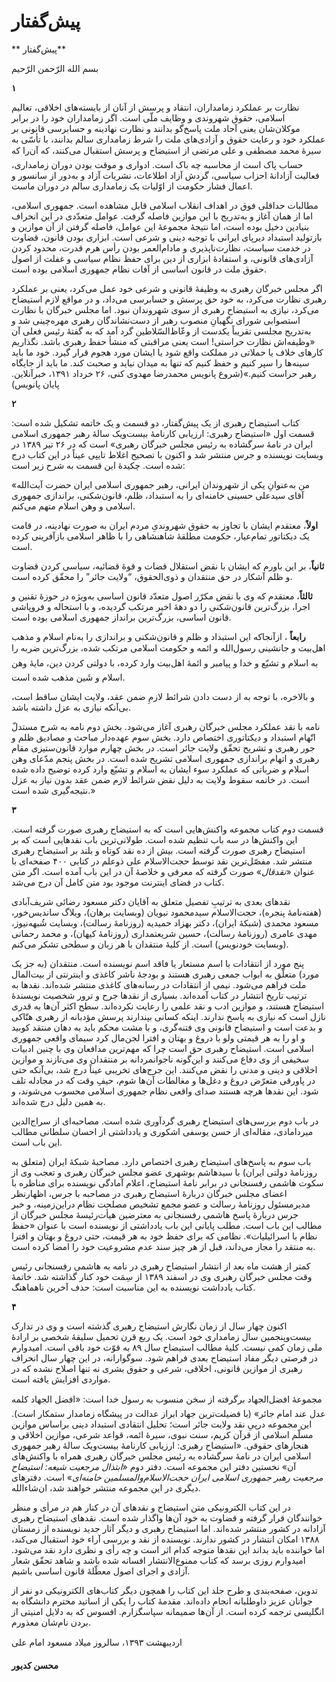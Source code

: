 # پیش‌گفتار

                            

** پیش‌گفتار**

بسم‌ الله الرّحمن الرّحیم

**۱**

نظارت بر عملکرد زمامداران، انتقاد و پرسش از آنان از بایسته‌های اخلاقی، تعالیم اسلامی، حقوق شهروندی و وظایف ملّی است. اگر زمامداران خود را در برابر موکلان‌شان یعنی آحاد ملت پاسخ‌گو بدانند و نظارت نهادینه‌ و حسابرسی قانونی بر عملکرد خود و رعایت حقوق و آزادی‌های ملت را شرط زمامداری سالم بدانند، با تأسّی به سیرۀ محمد مصطفی و علی مرتضی از استیضاح و پرسش استقبال می‌کنند، که آن‌را که حساب پاک است از محاسبه چه باک است. ادواری و موقت بودن دوران زمامداری، فعالیت آزادانۀ احزاب سیاسی، گردش آزاد اطلاعات، نشریات آزاد و به‌دور از سانسور و اعمال فشار حکومت از اوّلیات یک زمامداری سالم در دوران ماست.

مطالبات حداقلی فوق در اهداف انقلاب اسلامی قابل مشاهده است. جمهوری اسلامی، اما از همان آغاز و به‌تدریج با این موازین فاصله گرفت. عوامل متعدّدی در این انحراف بنیادین دخیل بوده است، اما نتیجۀ مجموعۀ این عوامل، فاصله گرفتن از آن موازین و بازتولید استبداد دیرپای ایرانی با توجیه دینی و شرعی است. ابزاری بودن قانون، قضاوت در خدمت سیاست، نظارت‌ناپذیری و مادام‌العمر بودن رأس هرم قدرت، محدود کردن آزادی‌های قانونی، و استفادۀ ابزاری از دین برای حفظ نظام سیاسی و غفلت از اصول حقوق ملت در قانون اساسی از آفات نظام جمهوری اسلامی بوده است.

اگر مجلس خبرگان رهبری به وظیفۀ قانونی و شرعی خود عمل می‌کرد، یعنی بر عملکرد رهبری نظارت می‌کرد، به خود حق پرسش و حسابرسی می‌داد، و در مواقع لازم استیضاح می‌کرد، نیازی به استیضاح رهبری از سوی شهروندان نبود. اما مجلس خبرگان با نظارت استصوابی شورای نگهبانِ منصوب رهبر از دست‌نشاندگان رهبری مهره‌چینی شد و به‌تدریج مجلسی تقریباً یکدست از وعّاظ‌السّلاطین گرد آمد که به گفتۀ رئیس فعلی آن «وظیفه‌اش نظارت حراستی! است یعنی مراقبتی که منشأ حفظ رهبری باشد. نگذاریم کارهای خلاف یا حملاتی در مملکت واقع شود یا ایشان مورد هجوم قرار گیرد. خود ما باید سینه‌ها را سپر کنیم و حفظ کنیم که تنها به میدان نیاید و صحبت کند. ما باید از جایگاه رهبر حراست کنیم.»(شروع پانویس محمدرضا مهدوی کنی، ۲۶ خرداد ۱۳۹۱، خبرآنلاین. پایان پانویس)

**۲**

کتاب استیضاح رهبری از یک پیش‌گفتار، دو قسمت و یک خاتمه تشکیل شده است: قسمت اول «استیضاح رهبری: ارزیابی کارنامۀ بیست‌ویک سالۀ رهبر جمهوری اسلامی ایران در نامۀ سرگشاده به رئیس مجلس خبرگان رهبری» است که در ۲۶ تیر ۱۳۸۹ در وبسایت نویسنده و جرس منتشر شد و اکنون با تصحیح اغلاط تایپی عیناً در این کتاب درج شده است. چکیدۀ این قسمت به شرح زیر است:

«من به‌عنوانِ یکی از شهروندان ایرانی، رهبر جمهوری اسلامی ایران حضرت آیت‌الله آقای سیدعلی حسینی خامنه‌ای را به استبداد، ظلم، قانون‌شکنی، براندازی جمهوری اسلامی و وهن اسلام متهم می‌کنم.

**اولاً**، معتقدم ایشان با تجاوز به حقوق شهروندیِ مردم ایران به صورت نهادینه، در قامت یک دیکتاتور تمام‌عیار، حکومت مطلقۀ شاهنشاهی را با ظاهر اسلامی بازآفرینی کرده است.

**ثانیاً**، بر این باورم که ایشان با نقض استقلال قضات و قوۀ قضائیه، سیاسی کردن قضاوت و ظلم آشکار در حق منتقدان و ذوی‌الحقوق، “ولایت جائر” را محقّق کرده است.

**ثالثاً**، معتقدم که وی با نقض مکرّر اصول متعدّد قانون اساسی به‌ویژه در حوزۀ تقنین و اجرا، بزرگ‌ترین قانون‌شکنی را دو دهۀ اخیر مرتکب گردیده، و با استحاله و فروپاشی قانون اساسی، بزرگ‌ترین برانداز جمهوری اسلامی بوده است.

**رابعاً** ، ازآنجاکه این استبداد و ظلم و قانون‌شکنی و براندازی را به‌نام اسلام و مذهب اهل‌بیت و جانشینی رسول‌الله و ائمه و حکومت اسلامی مرتکب شده، بزرگ‌ترین ضربه را به اسلام و تشیّع و خدا و پیامبر و ائمۀ اهل‌بیت وارد کرده، با دولتی کردن دین، مایۀ وهن اسلام و شَین مذهب شده است.

و بالاخره، با توجه به از دست دادن شرائط لازمِ ضمن عقد، ولایت ایشان ساقط است، بی‌آنکه نیازی به عزل داشته باشد.

نامه با نقد عملکرد مجلس خبرگان رهبری آغاز می‌شود. بخش دوم نامه به شرح مستدلّ اتّهام استبداد و دیکتاتوری اختصاص دارد. بخش سوم عهده‌دار مباحث و مصادیق ظلم و جور رهبری و تشریح تحقّق ولایت جائر است. در بخش چهارم موارد قانون‌ستیزی مقام رهبری و اتهام براندازی جمهوری اسلامی تشریح شده است. در بخش پنجم مدّعای وهن اسلام و ضرباتی که عملکرد سوء ایشان به اسلام و تشیّع وارد کرده توضیح داده شده است. در خاتمه سقوط ولایت به دلیل نقض شرائط لازم ضمن عقد بدون نیاز به عزل نتیجه‌گیری شده است.»

**۳**

قسمت دوم کتاب مجموعه واکنش‌هایی است که به استیضاح رهبری صورت گرفته است. این واکنش‌ها در سه باب تنظیم شده است. طولانی‌ترین باب نقدهایی است که بر استیضاح رهبری صورت گرفته است. بیش از ده نقد کوتاه و بلند بر استیضاح رهبری منتشر شد. مفصّل‌ترین نقد توسط حجت‌الاسلام علی ذوعلم در کتابی ۴۰۰ صفحه‌ای با عنوان «_نقدقال_» صورت گرفته که معرفی و خلاصۀ آن در این باب آمده است. اگر متن کتاب در فضای اینترنت موجود بود متن کامل آن درج می‌شد.

نقدهای بعدی به ترتیبِ تفصیل متعلق به آقایان دکتر مسعود رضائی شریف‌آبادی (هفته‌نامۀ پنجره)، حجت‌الاسلام سیدمحمود نبویان (وبسایت برهان)، وبلاگ ساندیس‌خور، مسعود محمدی (شبکۀ ایران)، دکتر بهزاد حمیدیه (روزنامۀ رسالت)، وبسایت شُبهه‌نیوز، مهدی عامری (روزنامۀ رسالت)، حسین شریعتمداری (روزنامۀ کیهان)، و محمد رحمانی (وبسایت خودنویس) است. از کلیۀ منتقدان با هر زبان و سطحی تشکر می‌کنم.

پنج مورد از انتقادات با اسم مستعار یا فاقد اسم نویسنده است. منتقدان (به جز یک مورد) متعلّق به ابواب جمعی رهبری هستند و بودجۀ ناشر کاغذی و اینترنتی از بیت‌المال ملت فراهم می‌شود. نیمی از انتقادات در رسانه‌های کاغذی منتشر شده‌اند. نقدها به ترتیب تاریخ انتشار در کتاب آمده‌اند. بسیاری از نقدها جرح و ترور شخصیت نویسندۀ استیضاح هستند، و موازین ادب و نقد علمی را رعایت نکرده‌اند. سطح اکثر آن‌ها به قدری نازل است که نیازی به پاسخ ندارند. اینکه کسانی بپندارند پرسش مؤدبانه از رهبری هتّاکی و بدعت است و استیضاح قانونی وی فتنه‌گری، و با مشت محکم باید به دهان منتقد کوبید و او را به هر قیمتی ولو با دروغ و بهتان و افترا لجن‌مال کرد سیمای واقعی جمهوری اسلامی است. استیضاح رهبری حق است چرا که مهم‌ترین مدافعان وی با چنین ادبیات سخیفی از وی دفاع می‌کنند و این‌گونه ناجوانمردانه بر منتقدان وی می‌تازند و موازین اخلاقی و دینی و مدنی را نقض می‌کنند. این جرح‌های تخریبی عیناً درج شد، بی‌آنکه حتی در پاورقی متعرّض دروغ و دغل‌ها و مغالطات آن‌ها شوم، حیفِ وقت که در مجادله تلف شود. این نقدها هرچه هستند صدای واقعی نظام جمهوری اسلامی محسوب می‌شوند، و به همین دلیل درج شده‌اند.

در باب دوم بررسی‌های استیضاح رهبری گردآوری شده است. مصاحبه‌ای از سراج‌الدین میردامادی، مقاله‌ای از حسن یوسفی اشکوری و یادداشتی از احسان سلطانی مطالب این باب است.

باب سوم به پاسخ‌های استیضاح رهبری اختصاص دارد. مصاحبۀ شبکۀ ایران (متعلق به روزنامۀ دولتی ایران) با سیدهاشم بوشهری عضو مجلس خبرگان رهبری و تعجب وی از سکوت هاشمی رفسنجانی در برابر نامۀ استیضاح، اعلام آمادگی نویسنده برای مناظره با اعضای مجلس خبرگان دربارۀ استیضاح رهبری در مصاحبه با جرس، اظهارنظر مدیر‌مسئول روزنامۀ رسالت و عضو مجمع تشخیص مصلحت نظام دراین‌زمینه، و خبر جرس دربارۀ پاسخ هاشمی رفسنجانی به معترضین هیأت‌رئیسۀ مجلس خبرگان از مطالب این باب است. مطلب پایانی این باب یادداشتی از نویسنده است با عنوان «حفظ نظام با اسرائیلیات». نظامی که برای حفظ خود به هر قیمت، حتی دروغ و بهتان و افترا به منتقد را مجاز می‌داند، قبل از هر چیز سند عدم مشروعیت خود را امضا کرده است.

کمتر از هشت ماه بعد از انتشار استیضاح رهبری در نامه به هاشمی رفسنجانی رئیس وقت مجلس خبرگان رهبری وی در اسفند ۱۳۸۹ از سِمَت خود کنار گذاشته شد. خاتمۀ کتاب یادداشت نویسنده به این مناسبت است: حذف آخرین ناهماهنگ.

**۴**

اکنون چهار سال از زمان نگارش استیضاح رهبری گذشته است و وی در تدارک بیست‌وپنجمین سال زمامداری خود است. یک ربع قرن تحمیل سلیقۀ شخصی بر ارادۀ ملی زمان کمی نیست. کلیۀ مطالب استیضاح سال ۸۹ به قوّت خود باقی است. امیدوارم در فرصتی دیگر مفاد استیضاح بعدی فراهم شود. سوگوارانه، در این چهار سال انحراف رهبری از موازین قانونی، اخلاقی، شرعی و حقوق بشری نه تنها اصلاح نشده که در مواردی افزایش یافته است.

مجموعۀ افضل‌الجهاد برگرفته از سخن منسوب به رسول خدا است: «افضل الجهاد کلمه عدل عند امام جائر» (با فضیلت‌ترین جهاد ابراز عدالت در پیشگاه زمامدار ستمکار است). این مجموعه درپیِ نقد ولایت جائر است؛ تحلیل انتقادی استبداد دینی براساس موازین مسلّم اسلامی از قرآن کریم، سنت نبوی، سیرۀ ائمه، قواعد شرعی، موازین اخلاقی و هنجارهای حقوقی. «استیضاح رهبری: ارزیابی کارنامۀ بیست‌ویک سالۀ رهبر جمهوری اسلامی ایران در نامۀ سرگشاده به رئیس مجلس خبرگان رهبری همراه با واکنش‌های آن» نخستین دفتر این مجموعه است. دفتر دوم «_ابتذال مرجعیت شیعه: استیضاح مرجعیت رهبر جمهوری اسلامی ایران حجت‌الاسلام‌والمسلمین خامنه‌ای_» است. دفترهای دیگری در این مجموعه منتشر خواهند شد، ان‌شاء‌الله.

در این کتاب الکترونیکی متن استیضاح و نقدهای آن در کنار هم در مرأی و منظر خوانندگان قرار گرفته و قضاوت به خود آن‌ها واگذار شده است. نقدهای استیضاح رهبری آزادانه در کشور منتشر شده‌اند. اما استیضاح رهبری و دیگر آثار جدید نویسنده از زمستان ۱۳۸۸ امکان انتشار در کشور ندارند. نویسنده از نقد و بررسی آراء خود استقبال می‌کند، اما خواننده باید بداند این نقدها متوجه کدام اثر است و چه رأی و نظری دارد نقد می‌شود. امیدوارم روزی برسد که کتاب ممنوع‌الانتشار افسانه شده باشد و شاهد تحقّق شعار آزادی و اجرای اصول معطّلۀ قانون اساسی باشیم.

تدوین، صفحه‌بندی و طرح جلد این کتاب را همچون دیگر کتاب‌های الکترونیکی دو نفر از جوانان عزیز داوطلبانه انجام داده‌اند. مقدمۀ کتاب را یکی از اساتید محترم دانشگاه به انگلیسی ترجمه کرده است. از آن‌ها صمیمانه سپاسگزارم. افسوس که به دلایل امنیتی از بردن نام‌شان معذورم.

اردیبهشت ۱۳۹۳، سالروز میلاد مسعود امام علی

**محسن کدیور**


                            

                        